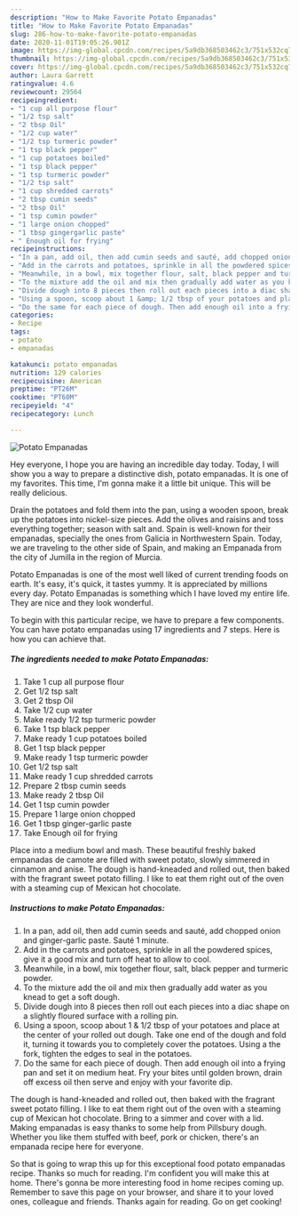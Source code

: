 ```yaml
---
description: "How to Make Favorite Potato Empanadas"
title: "How to Make Favorite Potato Empanadas"
slug: 286-how-to-make-favorite-potato-empanadas
date: 2020-11-01T19:05:26.901Z
image: https://img-global.cpcdn.com/recipes/5a9db368503462c3/751x532cq70/potato-empanadas-recipe-main-photo.jpg
thumbnail: https://img-global.cpcdn.com/recipes/5a9db368503462c3/751x532cq70/potato-empanadas-recipe-main-photo.jpg
cover: https://img-global.cpcdn.com/recipes/5a9db368503462c3/751x532cq70/potato-empanadas-recipe-main-photo.jpg
author: Laura Garrett
ratingvalue: 4.6
reviewcount: 29564
recipeingredient:
- "1 cup all purpose flour"
- "1/2 tsp salt"
- "2 tbsp Oil"
- "1/2 cup water"
- "1/2 tsp turmeric powder"
- "1 tsp black pepper"
- "1 cup potatoes boiled"
- "1 tsp black pepper"
- "1 tsp turmeric powder"
- "1/2 tsp salt"
- "1 cup shredded carrots"
- "2 tbsp cumin seeds"
- "2 tbsp Oil"
- "1 tsp cumin powder"
- "1 large onion chopped"
- "1 tbsp gingergarlic paste"
- " Enough oil for frying"
recipeinstructions:
- "In a pan, add oil, then add cumin seeds and sauté, add chopped onion and ginger-garlic paste. Sauté 1 minute."
- "Add in the carrots and potatoes, sprinkle in all the powdered spices, give it a good mix and turn off heat to allow to cool."
- "Meanwhile, in a bowl, mix together flour, salt, black pepper and turmeric powder."
- "To the mixture add the oil and mix then gradually add water as you knead to get a soft dough."
- "Divide dough into 8 pieces then roll out each pieces into a diac shape on a slightly floured surface with a rolling pin."
- "Using a spoon, scoop about 1 &amp; 1/2 tbsp of your potatoes and place at the center of your rolled out dough. Take one end of the dough and fold it, turning it towards you to completely cover the potatoes. Using a the fork, tighten the edges to seal in the potatoes."
- "Do the same for each piece of dough. Then add enough oil into a frying pan and set it on medium heat. Fry your bites until golden brown, drain off excess oil then serve and enjoy with your favorite dip."
categories:
- Recipe
tags:
- potato
- empanadas

katakunci: potato empanadas 
nutrition: 129 calories
recipecuisine: American
preptime: "PT26M"
cooktime: "PT60M"
recipeyield: "4"
recipecategory: Lunch

---
```



![Potato Empanadas](https://img-global.cpcdn.com/recipes/5a9db368503462c3/751x532cq70/potato-empanadas-recipe-main-photo.jpg)

Hey everyone, I hope you are having an incredible day today. Today, I will show you a way to prepare a distinctive dish, potato empanadas. It is one of my favorites. This time, I'm gonna make it a little bit unique. This will be really delicious.

Drain the potatoes and fold them into the pan, using a wooden spoon, break up the potatoes into nickel-size pieces. Add the olives and raisins and toss everything together; season with salt and. Spain is well-known for their empanadas, specially the ones from Galicia in Northwestern Spain. Today, we are traveling to the other side of Spain, and making an Empanada from the city of Jumilla in the region of Murcia.

Potato Empanadas is one of the most well liked of current trending foods on earth. It's easy, it's quick, it tastes yummy. It is appreciated by millions every day. Potato Empanadas is something which I have loved my entire life. They are nice and they look wonderful.


To begin with this particular recipe, we have to prepare a few components. You can have potato empanadas using 17 ingredients and 7 steps. Here is how you can achieve that.

<!--inarticleads1-->

##### The ingredients needed to make Potato Empanadas:

1. Take 1 cup all purpose flour
1. Get 1/2 tsp salt
1. Get 2 tbsp Oil
1. Take 1/2 cup water
1. Make ready 1/2 tsp turmeric powder
1. Take 1 tsp black pepper
1. Make ready 1 cup potatoes boiled
1. Get 1 tsp black pepper
1. Make ready 1 tsp turmeric powder
1. Get 1/2 tsp salt
1. Make ready 1 cup shredded carrots
1. Prepare 2 tbsp cumin seeds
1. Make ready 2 tbsp Oil
1. Get 1 tsp cumin powder
1. Prepare 1 large onion chopped
1. Get 1 tbsp ginger-garlic paste
1. Take  Enough oil for frying


Place into a medium bowl and mash. These beautiful freshly baked empanadas de camote are filled with sweet potato, slowly simmered in cinnamon and anise. The dough is hand-kneaded and rolled out, then baked with the fragrant sweet potato filling. I like to eat them right out of the oven with a steaming cup of Mexican hot chocolate. 

<!--inarticleads2-->

##### Instructions to make Potato Empanadas:

1. In a pan, add oil, then add cumin seeds and sauté, add chopped onion and ginger-garlic paste. Sauté 1 minute.
1. Add in the carrots and potatoes, sprinkle in all the powdered spices, give it a good mix and turn off heat to allow to cool.
1. Meanwhile, in a bowl, mix together flour, salt, black pepper and turmeric powder.
1. To the mixture add the oil and mix then gradually add water as you knead to get a soft dough.
1. Divide dough into 8 pieces then roll out each pieces into a diac shape on a slightly floured surface with a rolling pin.
1. Using a spoon, scoop about 1 &amp; 1/2 tbsp of your potatoes and place at the center of your rolled out dough. Take one end of the dough and fold it, turning it towards you to completely cover the potatoes. Using a the fork, tighten the edges to seal in the potatoes.
1. Do the same for each piece of dough. Then add enough oil into a frying pan and set it on medium heat. Fry your bites until golden brown, drain off excess oil then serve and enjoy with your favorite dip.


The dough is hand-kneaded and rolled out, then baked with the fragrant sweet potato filling. I like to eat them right out of the oven with a steaming cup of Mexican hot chocolate. Bring to a simmer and cover with a lid. Making empanadas is easy thanks to some help from Pillsbury dough. Whether you like them stuffed with beef, pork or chicken, there&#39;s an empanada recipe here for everyone. 

So that is going to wrap this up for this exceptional food potato empanadas recipe. Thanks so much for reading. I'm confident you will make this at home. There's gonna be more interesting food in home recipes coming up. Remember to save this page on your browser, and share it to your loved ones, colleague and friends. Thanks again for reading. Go on get cooking!
